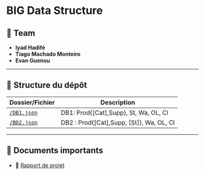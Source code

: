 # BIG Data Structure

## 👥 Team

- **Iyad Hadifé**   
- **Tiago Machado Monteiro**  
- **Evan Guenou**   

---

## 📂 Structure du dépôt

| Dossier/Fichier | Description |
|------------------|-------------|
| [`/DB1.json`](./DB1.json) | DB1: Prod{[Cat],Supp}, St, Wa, OL, Cl |
| [`/BD2.json`](./BD2.json) | DB2 : Prod{[Cat],Supp, [St]}, Wa, OL, Cl |
---

## 📘 Documents importants

- 📄 [Rapport de projet](./reports/final_report.pdf)